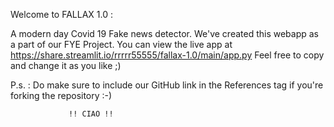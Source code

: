 Welcome to FALLAX 1.0 : 

A modern day Covid 19 Fake news detector.
We've created this webapp as a part of our FYE Project.
You can view the live app at https://share.streamlit.io/rrrrr55555/fallax-1.0/main/app.py
Feel free to copy and change it as you like ;)

P.s. : Do make sure to include our GitHub link in the References tag 
 if you're forking the repository :-)

                 !! CIAO !!
